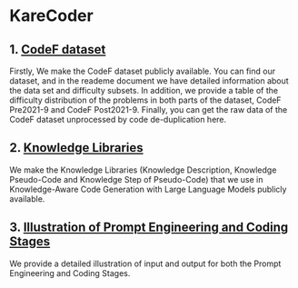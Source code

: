 # KareCoder
## 1. [CodeF dataset](https://github.com/CodeGeneration3/KareCoder/tree/main/CodeF%20dataset)
Firstly, We make the CodeF dataset publicly available. You can find our dataset, and in the reademe document we have detailed information about the data set and difficulty subsets. In addition, we provide a table of the difficulty distribution of the problems in both parts of the dataset, CodeF Pre2021-9 and CodeF Post2021-9. Finally, you can get the raw data of the CodeF dataset unprocessed by code de-duplication here.
## 2. [Knowledge Libraries](https://github.com/CodeGeneration3/KareCoder/tree/main/Knowledge%20Libraries)
We make the Knowledge Libraries (Knowledge Description, Knowledge Pseudo-Code and Knowledge Step of Pseudo-Code) that we use in Knowledge-Aware Code Generation with Large Language Models publicly available. 
## 3. [Illustration of Prompt Engineering and Coding Stages](https://github.com/CodeGeneration3/KareCoder/tree/main/Illustration%20of%20Prompt%20Engineering%20and%20Coding%20Stages)
We provide a detailed illustration of input and output for both the Prompt Engineering and Coding Stages. 
